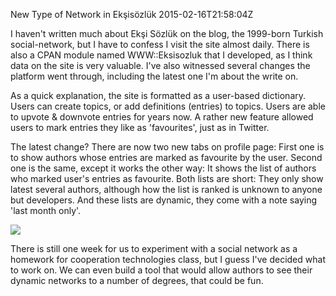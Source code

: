 New Type of Network in Ekşisözlük
2015-02-16T21:58:04Z

I haven't written much about Ekşi Sözlük on the blog, the 1999-born Turkish social-network, but I have to confess I visit the site almost daily. There is also a CPAN module named WWW::Eksisozluk that I developed, as I think data on the site is very valuable. I've also witnessed several changes the platform went through, including the latest one I'm about the write on.

As a quick explanation, the site is formatted as a user-based dictionary. Users can create topics, or add definitions (entries) to topics. Users are able to upvote & downvote entries for years now. A rather new feature allowed users to mark entries they like as 'favourites', just as in Twitter.

The latest change? There are now two new tabs on profile page: First one is to show authors whose entries are marked as favourite by the user. Second one is the same, except it works the other way: It shows the list of authors who marked user's entries as favourite. Both lists are short: They only show latest several authors, although how the list is ranked is unknown to anyone but developers. And these lists are dynamic, they come with a note saying 'last month only'.

![](images/eksi-network.jpg)

There is still one week for us to experiment with a social network as a homework for cooperation technologies class, but I guess I've decided what to work on. We can even build a tool that would allow authors to see their dynamic networks to a number of degrees, that could be fun.
